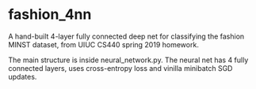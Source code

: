 # fashion_4nn
A hand-built 4-layer fully connected deep net for classifying the fashion MINST dataset, 
from UIUC CS440 spring 2019 homework.

The main structure is inside neural_network.py. The neural net has 4 fully connected layers, 
uses cross-entropy loss and vinilla minibatch SGD updates. 
